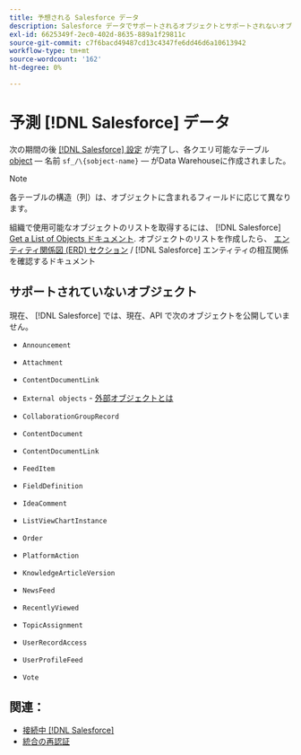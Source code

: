 ```yaml
---
title: 予想される Salesforce データ
description: Salesforce データでサポートされるオブジェクトとサポートされないオブジェクトについて説明します。
exl-id: 6625349f-2ec0-402d-8635-889a1f29811c
source-git-commit: c7f6bacd49487cd13c4347fe6dd46d6a10613942
workflow-type: tm+mt
source-wordcount: '162'
ht-degree: 0%

---
```


# 予測 [!DNL Salesforce] データ

次の期間の後 [[!DNL Salesforce] 設定](../integrations/salesforce.md) が完了し、各クエリ可能なテーブル [object](https://developer.salesforce.com/docs/atlas.en-us.object_reference.meta/object_reference/sforce_api_objects_concepts.htm)  — 名前 `sf_/\{sobject-name}`  — がData Warehouseに作成されました。

>[!NOTE]
>
>各テーブルの構造（列）は、オブジェクトに含まれるフィールドに応じて異なります。

組織で使用可能なオブジェクトのリストを取得するには、 [!DNL Salesforce] [Get a List of Objects ドキュメント](https://developer.salesforce.com/docs/atlas.en-us.api_rest.meta/api_rest/dome_describeGlobal.htm). オブジェクトのリストを作成したら、 [エンティティ関係図 (ERD) セクション](https://developer.salesforce.com/docs/atlas.en-us.object_reference.meta/object_reference/sforce_api_erd_knowledge.htm) / [!DNL Salesforce] エンティティの相互関係を確認するドキュメント

## サポートされていないオブジェクト

現在、 [!DNL Salesforce] では、現在、API で次のオブジェクトを公開していません。

* `Announcement`
* `Attachment`
* `ContentDocumentLink`
* `External objects` - [外部オブジェクトとは](https://developer.salesforce.com/docs/atlas.en-us.object_reference.meta/object_reference/sforce_api_objects_external_objects.htm)
* `CollaborationGroupRecord`
* `ContentDocument`
* `ContentDocumentLink`
* `FeedItem`
* `FieldDefinition`
* `IdeaComment`
* `ListViewChartInstance`
* `Order`
* `PlatformAction`

* `KnowledgeArticleVersion`
* `NewsFeed`
* `RecentlyViewed`
* `TopicAssignment`
* `UserRecordAccess`
* `UserProfileFeed`
* `Vote`

## 関連：

* [接続中 [!DNL Salesforce]](../integrations/salesforce.md)
* [統合の再認証](https://experienceleague.adobe.com/docs/commerce-knowledge-base/kb/how-to/mbi-reauthenticating-integrations.html)
